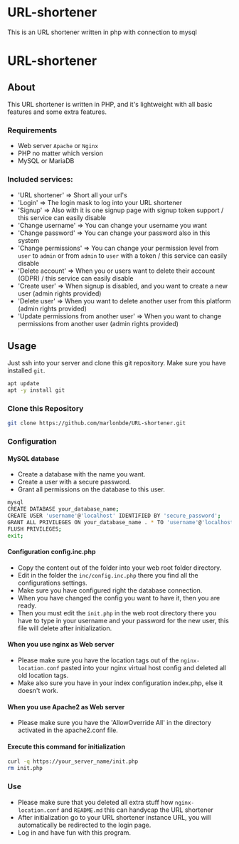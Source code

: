 # URL-shortener
This is an URL shortener written in php with connection to mysql

# URL-shortener

## About
This URL shortener is written in PHP, and it's lightweight with all basic features and some extra features.
### Requirements
- Web server `Apache` or `Nginx`
- PHP no matter which version
- MySQL or MariaDB
### Included services:
- 'URL shortener' => Short all your url's
- 'Login' => The login mask to log into your URL shortener
- 'Signup' => Also with it is one signup page with signup token support / this service can easily disable
- 'Change username' => You can change your username you want
- 'Change password' => You can change your password also in this system
- 'Change permissions' => You can change your permission level from `user` to `admin` or from `admin` to `user` with a token / this service can easily disable
- 'Delete account' => When you or users want to delete their account (GDPR) / this service can easily disable
- 'Create user' => When signup is disabled, and you want to create a new user (admin rights provided)
- 'Delete user' => When you want to delete another user from this platform (admin rights provided)
- 'Update permissions from another user' => When you want to change permissions from another user (admin rights provided)
## Usage
Just ssh into your server and clone this git repository. Make sure you have installed `git`.
```bash
apt update
apt -y install git
```
### Clone this Repository
```bash
git clone https://github.com/marlonbde/URL-shortener.git
```
### Configuration
#### MySQL database
- Create a database with the name you want.
- Create a user with a secure password.
- Grant all permissions on the database to this user.
```bash
mysql
CREATE DATABASE your_database_name;
CREATE USER 'username'@'localhost' IDENTIFIED BY 'secure_password';
GRANT ALL PRIVILEGES ON your_database_name . * TO 'username'@'localhost';
FLUSH PRIVILEGES;
exit;
```
#### Configuration config.inc.php
- Copy the content out of the folder into your web root folder directory.
- Edit in the folder the `inc/config.inc.php` there you find all the configurations settings.
- Make sure you have configured right the database connection.
- When you have changed the config you want to have it, then you are ready.
- Then you must edit the `init.php` in the web root directory there you have to type in your username and your password for the new user, this file will delete after initialization.
#### When you use nginx as Web server
- Please make sure you have the location tags out of the `nginx-location.conf` pasted into your nginx virtual host config and deleted all old location tags.
- Make also sure you have in your index configuration index.php, else it doesn't work.
#### When you use Apache2 as Web server
- Please make sure you have the 'AllowOverride All' in the directory activated in the apache2.conf file.
#### Execute this command for initialization
```bash
curl -q https://your_server_name/init.php
rm init.php
```
### Use
- Please make sure that you deleted all extra stuff how `nginx-location.conf` and `README.md` this can handycap the URL shortener
- After initialization go to your URL shortener instance URL, you will automatically be redirected to the login page.
- Log in and have fun with this program.
